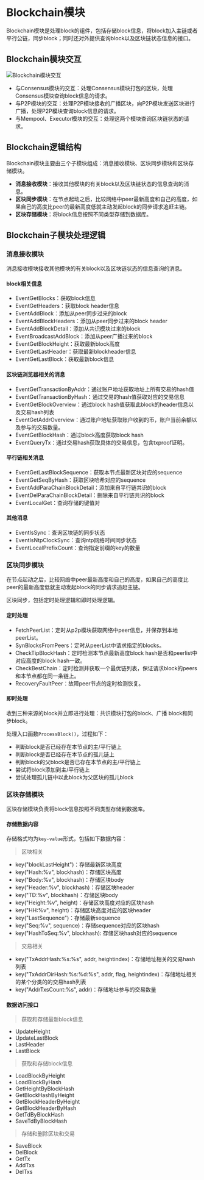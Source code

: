 # Blockchain模块 #
Blockchain模块是处理block的组件，包括存储block信息，将block加入主链或者平行公链，同步block；同时还对外提供查询block以及区块链状态信息的接口。


## Blockchain模块交互

![Blockchain模块交互](https://public.33.cn/web/storage/upload/20190717/0d0f0c3e5588512428222175a8f8b085.jpg)

- 与Consensus模块的交互：处理Consensus模块打包的区块，处理Consensus模块查询block信息的请求。
- 与P2P模块的交互：处理P2P模块接收的广播区块，向P2P模块发送区块进行广播，处理P2P模块查询block信息的请求。
- 与Mempool、Executor模块的交互：处理这两个模块查询区块链状态的请求。

## Blockchain逻辑结构

Blockchain模块主要由三个子模块组成：消息接收模块、区块同步模块和区块存储模块。

- **消息接收模块**：接收其他模块的有关block以及区块链状态的信息查询的消息。
- **区块同步模块**：在节点起动之后，比较网络中peer最新高度和自己的高度，如果自己的高度比peer的最新高度低就主动发起block的同步请求追赶主链。
- **区块存储模块**：将block信息按照不同类型存储到数据库。

## Blockchain子模块处理逻辑

### 消息接收模块

消息接收模块接收其他模块的有关block以及区块链状态的信息查询的消息。

#### block相关信息

- EventGetBlocks：获取block信息
- EventGetHeaders：获取block header信息
- EventAddBlock：添加从peer同步过来的block
- EventAddBlockHeaders：添加从peer同步过来的block header
- EventAddBlockDetail：添加从共识模块过来的block
- EventBroadcastAddBlock：添加从peer广播过来的block
- EventGetBlockHeight：获取最新block高度
- EventGetLastHeader：获取最新blockheader信息
- EventGetLastBlock：获取最新block信息

#### 区块链浏览器相关的消息

- EventGetTransactionByAddr：通过账户地址获取地址上所有交易的hash值
- EventGetTransactionByHash：通过交易的hash值获取对应的交易信息
- EventGetBlockOverview：通过block hash值获取此block的header信息以及交易hash列表
- EventGetAddrOverview：通过账户地址获取账户收到的币，账户当前余额以及参与的交易数量。
- EventGetBlockHash：通过block高度获取block hash
- EventQueryTx：通过交易hash获取具体的交易信息，包含txproof证明。

#### 平行链相关消息

- EventGetLastBlockSequence：获取本节点最新区块对应的sequence
- EventGetSeqByHash：获取区块哈希对应的sequence
- EventAddParaChainBlockDetail：添加来自平行链共识的block
- EventDelParaChainBlockDetail：删除来自平行链共识的block
- EventLocalGet：查询存储的键值对

#### 其他消息

- EventIsSync：查询区块链的同步状态
- EventIsNtpClockSync：查询ntp网络时间同步状态
- EventLocalPrefixCount：查询指定前缀的key的数量

### 区块同步模块
在节点起动之后，比较网络中peer最新高度和自己的高度，如果自己的高度比peer的最新高度低就主动发起block的同步请求追赶主链。

区块同步，包括定时处理逻辑和即时处理逻辑。

#### 定时处理

- FetchPeerList：定时从p2p模块获取网络中peer信息，并保存到本地peerList。
- SynBlocksFromPeers：定时从peerList中请求指定的blocks。
- CheckTipBlockHash：定时检测本节点最新高度block hash是否和peerlist中对应高度的block hash一致。
- CheckBestChain：定时检测并获取一个最优链列表，保证请求block的peers和本节点都在同一条链上。
- RecoveryFaultPeer：故障peer节点的定时检测恢复。

#### 即时处理

收到三种来源的block并立即进行处理：共识模块打包的block、广播 block和同步block。

处理入口函数`ProcessBlock()`，过程如下：

- 判断block是否已经存在本节点的主/平行链上
- 判断block是否已经存在本节点的孤儿链上
- 判断block的父block是否已存在本节点的主/平行链上
- 尝试将block添加到主/平行链上
- 尝试处理孤儿链中以此block为父区块的孤儿block

### 区块存储模块
区块存储模块负责将block信息按照不同类型存储到数据库。

#### 存储数据内容

存储格式均为`key-value`形式，包括如下数据内容：

> 区块相关

- key("blockLastHeight")：存储最新区块高度
- key("Hash:%v", blockhash)：存储区块高度
- key("Body:%v", blockhash)：存储区块body
- key("Header:%v", blockhash)：存储区块header
- key("TD:%v", blockhash)：存储区块body
- key("Height:%v", height)：存储区块高度对应的区块hash
- key("HH:%v", height)：存储区块高度对应的区块header
- key("LastSequence")：存储最新sequence
- key("Seq:%v", sequence)：存储sequence对应的区块hash
- key("HashToSeq:%v", blockhash): 存储区块hash对应的sequence

> 交易相关

- key("TxAddrHash:%s:%s", addr, heightindex)：存储地址相关的交易hash列表
- key("TxAddrDirHash:%s:%d:%s", addr, flag, heightindex)：存储地址相关的某个分类的的交易hash列表
- key("AddrTxsCount:%s", addr)：存储地址参与的交易数量

#### 数据访问接口

> 获取和存储最新block信息

- UpdateHeight
- UpdateLastBlock
- LastHeader
- LastBlock

> 获取和存储block信息

- LoadBlockByHeight
- LoadBlockByHash
- GetHeightByBlockHash
- GetBlockHashByHeight
- GetBlockHeaderByHeight
- GetBlockHeaderByHash
- GetTdByBlockHash
- SaveTdByBlockHash

> 存储和删除区块和交易

- SaveBlock
- DelBlock
- GetTx
- AddTxs
- DelTxs